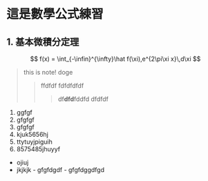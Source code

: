 # 這是數學公式練習
## 1. 基本微積分定理
$$
      f(x) = \int_{-\infin}^{\infty}\hat f(\xi),e^{2\pi\xi x}\,d\xi
$$

> this is note! doge
>> ffdfdf
fdfdfdfdf
>>>df**dfd**fddfd
dfdfdf

1. ggfgf
2.  gfgfgf
3.  gfgfgf
4.  kjuk5656hj
5.  ttytuyjpiguih
6.  8575485jhuyyf
- ojiuj
- jkjkjk
      - gfgfdgdf
      - gfgfdggdfgd


